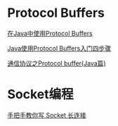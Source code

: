 # Protocol Buffers

[在Java中使用Protocol Buffers](https://www.jianshu.com/p/1bf426a9f8f4)

[Java使用Protocol Buffers入门四步骤
](https://blog.csdn.net/xiao__gui/article/details/36643949)

[通信协议之Protocol buffer(Java篇)](https://frank909.blog.csdn.net/article/details/53187780)

# Socket编程

[手把手教你写 Socket 长连接](https://juejin.im/post/5b3649d751882552f052703b#heading-9)